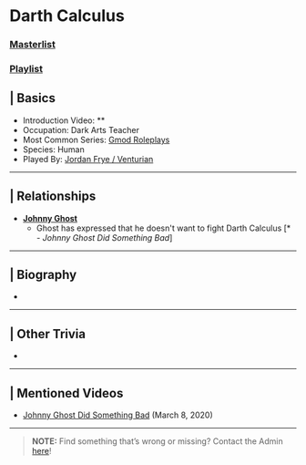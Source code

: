 # Darth Calculus
### [Masterlist]()
### [Playlist]()

## | Basics
- Introduction Video: **
- Occupation: Dark Arts Teacher
- Most Common Series: [Gmod Roleplays](6.Series/Gmod/Roleplays.md)
- Species: Human
- Played By: [Jordan Frye / Venturian](3.Siblings/3.1.Jordan-Frye-Venturian.md)

----

## | Relationships
- [**Johnny Ghost**](5.Characters/Johnny_Ghost.md)
  - Ghost has expressed that he doesn't want to fight Darth Calculus \[* - *Johnny Ghost Did Something Bad*]

----

## | Biography
- 

----

## | Other Trivia
- 

----

## | Mentioned Videos
- [Johnny Ghost Did Something Bad](https://youtu.be/e94uIredEVM) \(March 8, 2020)

----

> **NOTE:** Find something that’s wrong or missing? Contact the Admin [here](../chapter_2.md)!